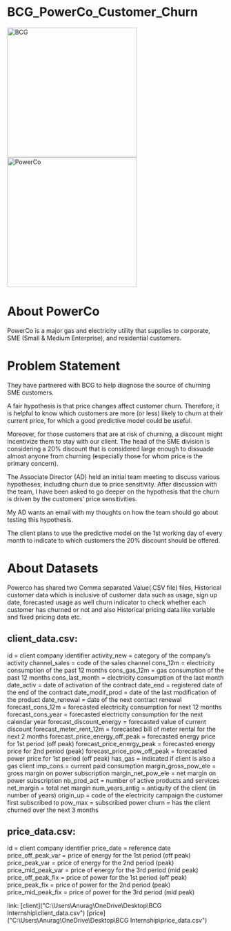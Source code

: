 # BCG_PowerCo_Customer_Churn

<p>
  <img src="https://upload.wikimedia.org/wikipedia/commons/thumb/e/e8/BCG_Corporate_Logo.svg/800px-BCG_Corporate_Logo.svg.png" alt="BCG" width="300" style="margin-right: 40px;" />
  <img src="https://batteryindustry.tech/wp-content/uploads/2024/07/B2024CW00065_web_1600.png" alt="PowerCo" width="300" />
</p>

# About PowerCo
PowerCo is a major gas and electricity utility that supplies to corporate, SME (Small & Medium Enterprise), and residential customers.

# Problem Statement
They have partnered with BCG to help diagnose the source of churning SME customers.

A fair hypothesis is that price changes affect customer churn. Therefore, it is helpful to know which customers are more (or less) likely to churn at their current price, for which a good predictive model could be useful.

Moreover, for those customers that are at risk of churning, a discount might incentivize them to stay with our client. The head of the SME division is considering a 20% discount that is considered large enough to dissuade almost anyone from churning (especially those for whom price is the primary concern).

The Associate Director (AD) held an initial team meeting to discuss various hypotheses, including churn due to price sensitivity. After discussion with the team, I have been asked to go deeper on the hypothesis that the churn is driven by the customers’ price sensitivities.

My AD wants an email with my thoughts on how the team should go about testing this hypothesis.

The client plans to use the predictive model on the 1st working day of every month to indicate to which customers the 20% discount should be offered.

# About Datasets

Powerco has shared two Comma separated Value(.CSV file) files, Historical customer data which is inclusive of customer data such as usage, sign up date, forecasted usage as well churn indicator to check whether each customer has churned or not and also Historical pricing data like variable and fixed pricing data etc.

## client_data.csv:
id = client company identifier
activity_new = category of the company’s activity
channel_sales = code of the sales channel
cons_12m = electricity consumption of the past 12 months
cons_gas_12m = gas consumption of the past 12 months
cons_last_month = electricity consumption of the last month
date_activ = date of activation of the contract
date_end = registered date of the end of the contract
date_modif_prod = date of the last modification of the product
date_renewal = date of the next contract renewal
forecast_cons_12m = forecasted electricity consumption for next 12 months
forecast_cons_year = forecasted electricity consumption for the next calendar year
forecast_discount_energy = forecasted value of current discount
forecast_meter_rent_12m = forecasted bill of meter rental for the next 2 months
forecast_price_energy_off_peak = forecasted energy price for 1st period (off peak)
forecast_price_energy_peak = forecasted energy price for 2nd period (peak)
forecast_price_pow_off_peak = forecasted power price for 1st period (off peak)
has_gas = indicated if client is also a gas client
imp_cons = current paid consumption
margin_gross_pow_ele = gross margin on power subscription
margin_net_pow_ele = net margin on power subscription
nb_prod_act = number of active products and services
net_margin = total net margin
num_years_antig = antiquity of the client (in number of years)
origin_up = code of the electricity campaign the customer first subscribed to
pow_max = subscribed power
churn = has the client churned over the next 3 months

## price_data.csv:
id = client company identifier
price_date = reference date
price_off_peak_var = price of energy for the 1st period (off peak)
price_peak_var = price of energy for the 2nd period (peak)
price_mid_peak_var = price of energy for the 3rd period (mid peak)
price_off_peak_fix = price of power for the 1st period (off peak)
price_peak_fix = price of power for the 2nd period (peak)
price_mid_peak_fix = price of power for the 3rd period (mid peak)

link: 
[client]("C:\Users\Anurag\OneDrive\Desktop\BCG Internship\client_data.csv")
[price]("C:\Users\Anurag\OneDrive\Desktop\BCG Internship\price_data.csv")
